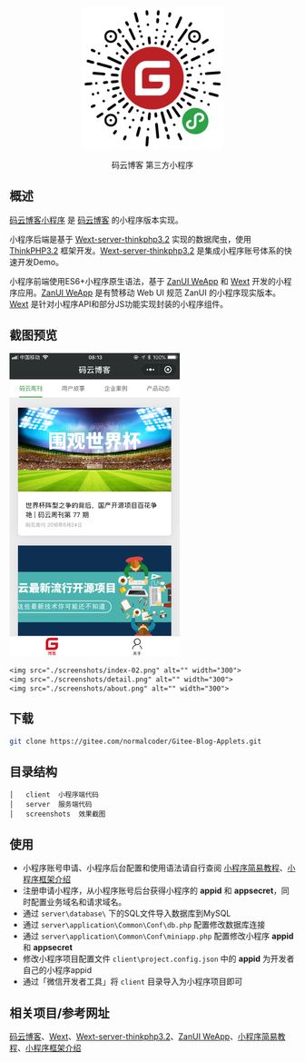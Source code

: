

<p align="center">
    <img src="./screenshots/applet_code.jpg" alt="小程序码" width="250">
</p>
<p align="center">
  码云博客 第三方小程序
</p>



## 概述
[码云博客小程序] 是 [码云博客] 的小程序版本实现。

小程序后端是基于 [Wext-server-thinkphp3.2] 实现的数据爬虫，使用 [ThinkPHP3.2] 框架开发。[Wext-server-thinkphp3.2] 是集成小程序账号体系的快速开发Demo。

小程序前端使用ES6+小程序原生语法，基于 [ZanUI WeApp] 和 [Wext] 开发的小程序应用。[ZanUI WeApp] 是有赞移动 Web UI 规范 ZanUI 的小程序现实版本。[Wext] 是针对小程序API和部分JS功能实现封装的小程序组件。


## 截图预览

<p align="left">
    <img src="./screenshots/index-01.png" alt="" width="300">
    
    <img src="./screenshots/index-02.png" alt="" width="300">
    <img src="./screenshots/detail.png" alt="" width="300">
    <img src="./screenshots/about.png" alt="" width="300">
</p>

## 下载
``` bash
git clone https://gitee.com/normalcoder/Gitee-Blog-Applets.git
```

## 目录结构
```
│   client  小程序端代码
│   server  服务端代码
│   screenshots  效果截图
```

## 使用
- 小程序账号申请、小程序后台配置和使用语法请自行查阅 [小程序简易教程]、[小程序框架介绍]
- 注册申请小程序，从小程序账号后台获得小程序的 **appid** 和 **appsecret**，同时配置业务域名和请求域名。
- 通过 `server\database\` 下的SQL文件导入数据库到MySQL
- 通过 `server\application\Common\Conf\db.php` 配置修改数据库连接
- 通过 `server\application\Common\Conf\miniapp.php` 配置修改小程序 **appid** 和 **appsecret**
- 修改小程序项目配置文件 `client\project.config.json` 中的 **appid** 为开发者自己的小程序appid
- 通过「微信开发者工具」将 `client` 目录导入为小程序项目即可

## 相关项目/参考网址
[码云博客]、[Wext]、[Wext-server-thinkphp3.2]、[ZanUI WeApp]、[小程序简易教程]、[小程序框架介绍]


[码云博客]: https://blog.gitee.com/
[码云博客小程序]: https://gitee.com/normalcoder/Gitee-Blog-Applets
[Wext]: https://gitee.com/wext/wext
[Wext-server-thinkphp3.2]: https://gitee.com/wext/wext-server-thinkphp3.2
[ThinkPHP3.2]: http://thinkphp.cn
[ZanUI WeApp]: https://github.com/youzan/zanui-weapp
[小程序简易教程]: https://mp.weixin.qq.com/debug/wxadoc/dev/
[小程序框架介绍]: https://mp.weixin.qq.com/debug/wxadoc/dev/framework/MINA.html

